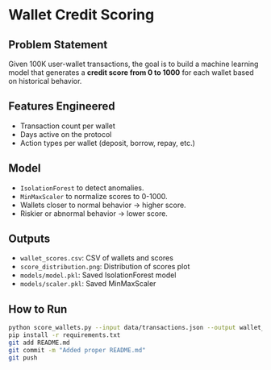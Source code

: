# Wallet Credit Scoring

## Problem Statement
Given 100K user-wallet transactions, the goal is to build a machine learning model that generates a **credit score from 0 to 1000** for each wallet based on historical behavior.

## Features Engineered
- Transaction count per wallet
- Days active on the protocol
- Action types per wallet (deposit, borrow, repay, etc.)

## Model
- `IsolationForest` to detect anomalies.
- `MinMaxScaler` to normalize scores to 0-1000.
- Wallets closer to normal behavior → higher score.
- Riskier or abnormal behavior → lower score.

## Outputs
- `wallet_scores.csv`: CSV of wallets and scores
- `score_distribution.png`: Distribution of scores plot
- `models/model.pkl`: Saved IsolationForest model
- `models/scaler.pkl`: Saved MinMaxScaler

## How to Run
```bash
python score_wallets.py --input data/transactions.json --output wallet_scores.csv
pip install -r requirements.txt
git add README.md
git commit -m "Added proper README.md"
git push
